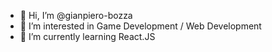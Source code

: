 - 👋 Hi, I’m @gianpiero-bozza
- 👀 I’m interested in Game Development / Web Development
- 🌱 I’m currently learning React.JS

<!---
gianpiero-bozza/gianpiero-bozza is a ✨ special ✨ repository because its `README.md` (this file) appears on your GitHub profile.
You can click the Preview link to take a look at your changes.
--->
